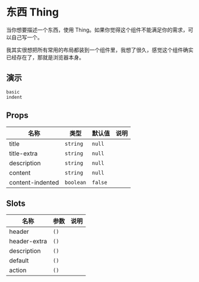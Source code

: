 # 东西 Thing
当你想要描述一个东西，使用 Thing。如果你觉得这个组件不能满足你的需求，可以自己写一个。

我其实很想把所有常用的布局都装到一个组件里，我想了很久，感觉这个组件确实已经存在了，那就是浏览器本身。
## 演示
```demo
basic
indent
```
## Props
|名称|类型|默认值|说明|
|-|-|-|-|
|title|`string`|`null`||
|title-extra|`string`|`null`||
|description|`string`|`null`||
|content|`string`|`null`||
|content-indented|`boolean`|`false`||

## Slots
|名称|参数|说明|
|-|-|-|
|header|`()`||
|header-extra|`()`||
|description|`()`||
|default|`()`||
|action|`()`||